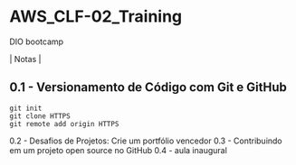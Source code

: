 # AWS_CLF-02_Training
DIO bootcamp

| Notas |
## 0.1 - Versionamento de Código com Git e GitHub
```
git init
git clone HTTPS
git remote add origin HTTPS
```

0.2 - Desafios de Projetos: Crie um portfólio vencedor
0.3 - Contribuindo em um projeto open source no GitHub
0.4 - aula inaugural
